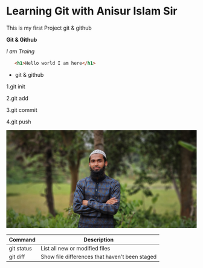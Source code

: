 <!-- <h1>Learning git</h1> -->
# Learning Git with Anisur Islam Sir

This is my first Project git & github

**Git & Github**

_I am Traing_
```html
   <h1>Hello world I am here</h1>
```
- git & github 

1.git init

2.git add

3.git commit

4.git push

![Mahir](images/mahir.jpg)

| Command | Description |
| --- | --- |
| git status | List all new or modified files |
| git diff | Show file differences that haven't been staged |